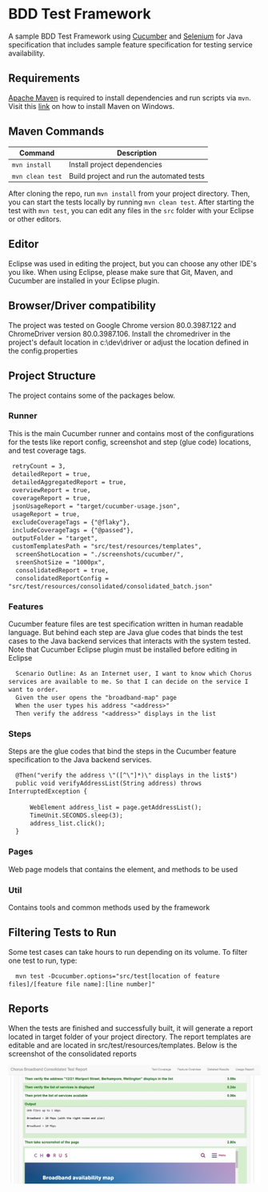 # BDD Test Framework

A sample BDD Test Framework using [Cucumber](https://cucumber.io/) and [Selenium](https://selenium.dev/) for Java specification that includes sample feature specification for testing service availability.

## Requirements

[Apache Maven](https://maven.apache.org/download.cgi) is required to install dependencies and run scripts via `mvn`. Visit this [link](https://mkyong.com/maven/how-to-install-maven-in-windows/) on how to install Maven on Windows.

## Maven Commands

| Command | Description |
|---------|-------------|
| `mvn install` | Install project dependencies |
| `mvn clean test` | Build project and run the automated tests |

After cloning the repo, run `mvn install` from your project directory. Then, you can start the tests locally
by running `mvn clean test`. After starting the test with `mvn test`, you can edit any files in the `src` folder with your Eclipse or other editors.

## Editor
Eclipse was used in editing the project, but you can choose any other IDE's you like. When using Eclipse, please make sure that Git, Maven, and Cucumber are installed in your Eclipse plugin.

## Browser/Driver compatibility
The project was tested on Google Chrome version 80.0.3987.122 and ChromeDriver version 80.0.3987.106. Install the chromedriver in the project's default location in c:\dev\driver or adjust the location defined in the config.properties

## Project Structure
The project contains some of the packages below.

### Runner
This is the main Cucumber runner and contains most of the configurations for the tests like report config, screenshot and step (glue code) locations, and test coverage tags.

  ```
   retryCount = 3,
   detailedReport = true,
   detailedAggregatedReport = true,
   overviewReport = true,
   coverageReport = true,
   jsonUsageReport = "target/cucumber-usage.json",
   usageReport = true,
   excludeCoverageTags = {"@flaky"},
   includeCoverageTags = {"@passed"},
   outputFolder = "target",
   customTemplatesPath = "src/test/resources/templates",
	screenShotLocation = "./screenshots/cucumber/",
	sreenShotSize = "1000px",
	consolidatedReport = true,	
	consolidatedReportConfig = 	"src/test/resources/consolidated/consolidated_batch.json"
  ```

### Features
Cucumber feature files are test specification written in human readable language. But behind each step are Java glue codes that binds the test cases to the Java backend services that interacts with the system tested. Note that Cucumber Eclipse plugin must be installed before editing in Eclipse

  ```
	Scenario Outline: As an Internet user, I want to know which Chorus services are available to me. So that I can decide on the service I want to order.
    Given the user opens the "broadband-map" page
    When the user types his address "<address>"
    Then verify the address "<address>" displays in the list
  ```

### Steps
Steps are the glue codes that bind the steps in the Cucumber feature specification to the Java backend services. 

  ```
	@Then("verify the address \"([^\"]*)\" displays in the list$")
    public void verifyAddressList(String address) throws InterruptedException {
        
    	WebElement address_list = page.getAddressList();
    	TimeUnit.SECONDS.sleep(3);
    	address_list.click();
    }
  ```
### Pages
Web page models that contains the element, and methods to be used

### Util
Contains tools and common methods used by the framework

## Filtering Tests to Run
Some test cases can take hours to run depending on its volume. To filter one test to run, type:
  
  ```
	mvn test -Dcucumber.options="src/test[location of feature files]/[feature file name]:[line number]"  
  ```
## Reports
When the tests are finished and successfully built, it will generate a report located in target folder of your project directory. The report templates are editable and are located in src/test/resources/templates. Below is the screenshot of the consolidated reports

![Screenshot](/screenshot.JPG?raw=true "Report Screenshot")